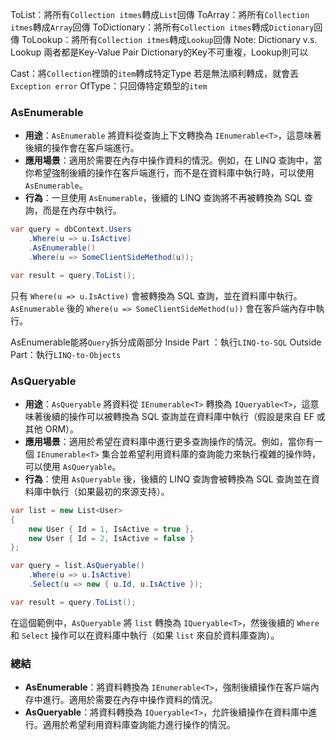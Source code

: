 ToList：將所有`Collection itmes`轉成`List`回傳
ToArray：將所有`Collection itmes`轉成`Array`回傳
ToDictionary：將所有`Collection itmes`轉成`Dictionary`回傳
ToLookup：將所有`Collection itmes`轉成`Lookup`回傳
Note: 
	Dictionary v.s. Lookup
	兩者都是Key-Value Pair
	Dictionary的Key不可重複，Lookup則可以

Cast：將`Collection`裡頭的`item`轉成特定Type
	若是無法順利轉成，就會丟`Exception error`
OfType：只回傳特定類型的`item`

### AsEnumerable

- **用途**：`AsEnumerable` 將資料從查詢上下文轉換為 `IEnumerable<T>`，這意味著後續的操作會在客戶端進行。
- **應用場景**：適用於需要在內存中操作資料的情況。例如，在 LINQ 查詢中，當你希望強制後續的操作在客戶端進行，而不是在資料庫中執行時，可以使用 `AsEnumerable`。
- **行為**：一旦使用 `AsEnumerable`，後續的 LINQ 查詢將不再被轉換為 SQL 查詢，而是在內存中執行。
```C#
var query = dbContext.Users
    .Where(u => u.IsActive)
    .AsEnumerable()
    .Where(u => SomeClientSideMethod(u));

var result = query.ToList();

```
只有 `Where(u => u.IsActive)` 會被轉換為 SQL 查詢，並在資料庫中執行。`AsEnumerable` 後的 `Where(u => SomeClientSideMethod(u))` 會在客戶端內存中執行。

AsEnumerable能將`Query`拆分成兩部分
	Inside Part ：執行`LINQ-to-SQL`
	Outside Part：執行`LINQ-to-Objects`




### AsQueryable

- **用途**：`AsQueryable` 將資料從 `IEnumerable<T>` 轉換為 `IQueryable<T>`，這意味著後續的操作可以被轉換為 SQL 查詢並在資料庫中執行（假設是來自 EF 或其他 ORM）。
- **應用場景**：適用於希望在資料庫中進行更多查詢操作的情況。例如，當你有一個 `IEnumerable<T>` 集合並希望利用資料庫的查詢能力來執行複雜的操作時，可以使用 `AsQueryable`。
- **行為**：使用 `AsQueryable` 後，後續的 LINQ 查詢會被轉換為 SQL 查詢並在資料庫中執行（如果最初的來源支持）。
```C#
var list = new List<User>
{
    new User { Id = 1, IsActive = true },
    new User { Id = 2, IsActive = false }
};

var query = list.AsQueryable()
    .Where(u => u.IsActive)
    .Select(u => new { u.Id, u.IsActive });

var result = query.ToList();
```

在這個範例中，`AsQueryable` 將 `list` 轉換為 `IQueryable<T>`，然後後續的 `Where` 和 `Select` 操作可以在資料庫中執行（如果 `list` 來自於資料庫查詢）。

### 總結

- **AsEnumerable**：將資料轉換為 `IEnumerable<T>`，強制後續操作在客戶端內存中進行。適用於需要在內存中操作資料的情況。
- **AsQueryable**：將資料轉換為 `IQueryable<T>`，允許後續操作在資料庫中進行。適用於希望利用資料庫查詢能力進行操作的情況。